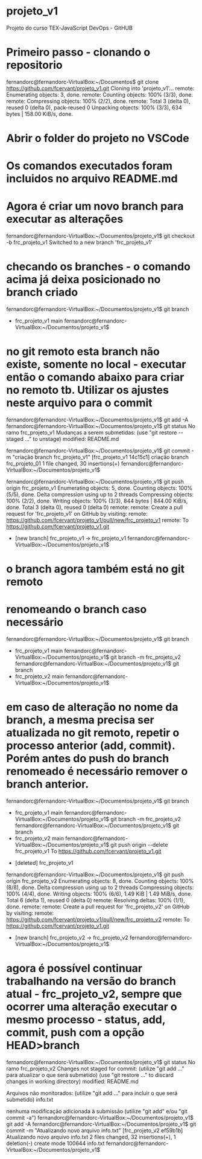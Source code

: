 # projeto_v1
Projeto do curso TEX-JavaScript DevOps - GitHUB

# Primeiro passo - clonando o repositorio

fernandorc@fernandorc-VirtualBox:~/Documentos$ git clone https://github.com/fcervant/projeto_v1.git
Cloning into 'projeto_v1'...
remote: Enumerating objects: 3, done.
remote: Counting objects: 100% (3/3), done.
remote: Compressing objects: 100% (2/2), done.
remote: Total 3 (delta 0), reused 0 (delta 0), pack-reused 0
Unpacking objects: 100% (3/3), 634 bytes | 158.00 KiB/s, done.

# Abrir o folder do projeto no VSCode

# Os comandos executados foram incluidos no arquivo README.md
# Agora é criar um novo branch para executar as alterações

fernandorc@fernandorc-VirtualBox:~/Documentos/projeto_v1$ git checkout -b frc_projeto_v1
Switched to a new branch 'frc_projeto_v1'

# checando os branches - o comando acima já deixa posicionado no branch criado

fernandorc@fernandorc-VirtualBox:~/Documentos/projeto_v1$ git branch
* frc_projeto_v1
  main
fernandorc@fernandorc-VirtualBox:~/Documentos/projeto_v1$ 

# no git remoto esta branch não existe, somente no local - executar então o comando abaixo para criar no remoto tb. Utilizar os ajustes neste arquivo para o commit

fernandorc@fernandorc-VirtualBox:~/Documentos/projeto_v1$ git add -A
fernandorc@fernandorc-VirtualBox:~/Documentos/projeto_v1$ git status
No ramo frc_projeto_v1
Mudanças a serem submetidas:
  (use "git restore --staged <file>..." to unstage)
        modified:   README.md

fernandorc@fernandorc-VirtualBox:~/Documentos/projeto_v1$ git commit -m "criação branch frc_projeto_v1"
[frc_projeto_v1 14c15c1] criação branch frc_projeto_01
 1 file changed, 30 insertions(+)
fernandorc@fernandorc-VirtualBox:~/Documentos/projeto_v1$ 

fernandorc@fernandorc-VirtualBox:~/Documentos/projeto_v1$ git push origin frc_projeto_v1
Enumerating objects: 5, done.
Counting objects: 100% (5/5), done.
Delta compression using up to 2 threads
Compressing objects: 100% (2/2), done.
Writing objects: 100% (3/3), 844 bytes | 844.00 KiB/s, done.
Total 3 (delta 0), reused 0 (delta 0)
remote: 
remote: Create a pull request for 'frc_projeto_v1' on GitHub by visiting:
remote:      https://github.com/fcervant/projeto_v1/pull/new/frc_projeto_v1
remote: 
To https://github.com/fcervant/projeto_v1.git
 * [new branch]      frc_projeto_v1 -> frc_projeto_v1
fernandorc@fernandorc-VirtualBox:~/Documentos/projeto_v1$ 

# o branch agora também está no git remoto


# renomeando o branch caso necessário

fernandorc@fernandorc-VirtualBox:~/Documentos/projeto_v1$ git branch
* frc_projeto_v1
  main
fernandorc@fernandorc-VirtualBox:~/Documentos/projeto_v1$ git branch -m frc_projeto_v2
fernandorc@fernandorc-VirtualBox:~/Documentos/projeto_v1$ git branch
* frc_projeto_v2
  main
fernandorc@fernandorc-VirtualBox:~/Documentos/projeto_v1$ 

# em caso de alteração no nome da branch, a mesma precisa ser atualizada no git remoto, repetir o processo anterior (add, commit). Porém antes do push do branch renomeado é necessário remover o branch anterior.

fernandorc@fernandorc-VirtualBox:~/Documentos/projeto_v1$ git branch
* frc_projeto_v1
  main
fernandorc@fernandorc-VirtualBox:~/Documentos/projeto_v1$ git branch -m frc_projeto_v2
fernandorc@fernandorc-VirtualBox:~/Documentos/projeto_v1$ git branch
* frc_projeto_v2
  main
fernandorc@fernandorc-VirtualBox:~/Documentos/projeto_v1$ git push origin --delete frc_projeto_v1
To https://github.com/fcervant/projeto_v1.git
 - [deleted]         frc_projeto_v1

fernandorc@fernandorc-VirtualBox:~/Documentos/projeto_v1$ git push origin frc_projeto_v2
Enumerating objects: 8, done.
Counting objects: 100% (8/8), done.
Delta compression using up to 2 threads
Compressing objects: 100% (4/4), done.
Writing objects: 100% (6/6), 1.49 KiB | 1.49 MiB/s, done.
Total 6 (delta 1), reused 0 (delta 0)
remote: Resolving deltas: 100% (1/1), done.
remote: 
remote: Create a pull request for 'frc_projeto_v2' on GitHub by visiting:
remote:      https://github.com/fcervant/projeto_v1/pull/new/frc_projeto_v2
remote: 
To https://github.com/fcervant/projeto_v1.git
 * [new branch]      frc_projeto_v2 -> frc_projeto_v2
fernandorc@fernandorc-VirtualBox:~/Documentos/projeto_v1$ 

# agora é possível continuar trabalhando na versão do branch atual - frc_projeto_v2, sempre que ocorrer uma alteração executar o mesmo processo - status, add, commit, push com a opção HEAD>branch

fernandorc@fernandorc-VirtualBox:~/Documentos/projeto_v1$ git status
No ramo frc_projeto_v2
Changes not staged for commit:
  (utilize "git add <arquivo>..." para atualizar o que será submetido)
  (use "git restore <file>..." to discard changes in working directory)
        modified:   README.md

Arquivos não monitorados:
  (utilize "git add <arquivo>..." para incluir o que será submetido)
        info.txt

nenhuma modificação adicionada à submissão (utilize "git add" e/ou "git commit -a")
fernandorc@fernandorc-VirtualBox:~/Documentos/projeto_v1$ git add -A
fernandorc@fernandorc-VirtualBox:~/Documentos/projeto_v1$ git commit -m "Atualizando novo arquivo info.txt"
[frc_projeto_v2 ef59b1b] Atualizando novo arquivo info.txt
 2 files changed, 32 insertions(+), 1 deletion(-)
 create mode 100644 info.txt
fernandorc@fernandorc-VirtualBox:~/Documentos/projeto_v1$ 





